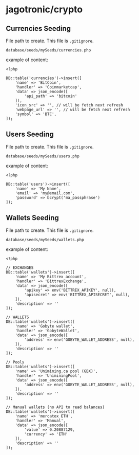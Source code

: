 # jagotronic/crypto

## Currencies Seeding
File path to create. This file is `.gitignore`.
```
database/seeds/mySeeds/currencies.php
```

example of content:
```
<?php

DB::table('currencies')->insert([
    'name' => 'BitCoin',
    'handler' => 'Coinmarketcap',
    'data' => json_encode([
        'api_path' => 'bitcoin'
    ]),
    'icon_src' => '', // will be fetch next refresh
    'webpage_url' => '', // will be fetch next refresh
    'symbol' => 'BTC',
]);
```

## Users Seeding
File path to create. This file is `.gitignore`.
```
database/seeds/mySeeds/users.php
```
example of content:
```
<?php

DB::table('users')->insert([
    'name' => 'My Name',
    'email' => 'my@email.com',
    'password' => bcrypt('ma_passphrase')
]);
```

## Wallets Seeding
File path to create. This file is `.gitignore`.
```
database/seeds/mySeeds/wallets.php
```
example of content:
```
<?php

// EXCHANGES
DB::table('wallets')->insert([
    'name' => 'My Bittrex account',
    'handler' => 'BittrexExchange',
    'data' => json_encode([
        'apikey' => env('BITTREX_APIKEY', null),
        'apisecret' => env('BITTREX_APISECRET', null),
    ]),
    'description' => ''
]);

// WALLETS
DB::table('wallets')->insert([
    'name' => 'Gobyte wallet',
    'handler' => 'GobyteWallet',
    'data' => json_encode([
        'address' => env('GOBYTE_WALLET_ADDRESS', null),
    ]),
    'description' => ''
]);

// Pools
DB::table('wallets')->insert([
    'name' => 'Unimining.ca pool (GBX)',
    'handler' => 'UniminingPool',
    'data' => json_encode([
        'address' => env('GOBYTE_WALLET_ADDRESS', null),
    ]),
    'description' => ''
]);

// Manual wallets (no API to read balances)
DB::table('wallets')->insert([
    'name' => 'mercatox ETH',
    'handler' => 'Manual',
    'data' => json_encode([
        'value' => 0.20887129,
        'currency' => 'ETH'
    ]),
    'description' => ''
]);
```